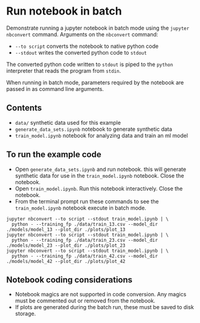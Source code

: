 # Run notebook in batch
Demonstrate running a jupyter notebook in batch mode using the `jupyter nbconvert` command. Arguments on the `nbconvert` command:
* `--to script` converts the notebook to native python code
* `--stdout` writes the converted python code to `stdout`

The converted python code written to `stdout` is piped to the `python` interpreter that reads the program from `stdin`.

When running in batch mode, parameters required by the notebook are passed in as command line arguments.

## Contents
* `data/` synthetic data used for this example
* `generate_data_sets.ipynb` notebook to generate synthetic data
* `train_model.ipynb` notebook for analyzing data and train an ml model

## To run the example code
* Open `generate_data_sets.ipynb` and run notebook.  this will generate synthetic data for use in the `train_model.ipynb` notebook. Close the notebook.
* Open `train_model.ipynb`.  Run this notebook interactively.  Close the notebook.
* From the terminal prompt run these commands to see the `train_model.ipynb` notebook execute in batch mode.
```
jupyter nbconvert --to script --stdout train_model.ipynb | \
  python - --training_fp ./data/train_13.csv --model_dir ./models/model_13 --plot_dir ./plots/plot_13
jupyter nbconvert --to script --stdout train_model.ipynb | \
  python - --training_fp ./data/train_23.csv --model_dir ./models/model_23 --plot_dir ./plots/plot_23
jupyter nbconvert --to script --stdout train_model.ipynb | \
  python - --training_fp ./data/train_42.csv --model_dir ./models/model_42 --plot_dir ./plots/plot_42
```

## Notebook coding considerations
* Notebook magics are not supported in code conversion.  Any magics must be commented out or removed from the notebook.
* If plots are generated during the batch run, these must be saved to disk storage.
